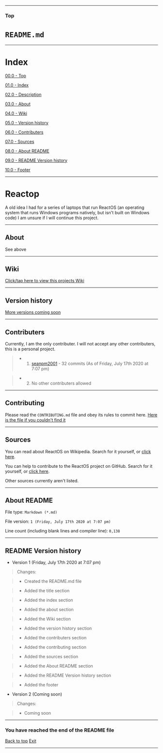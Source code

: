 
***

### Top

# `README.md`

***

# Index

[00.0 - Top](#Top)

[01.0 - Index](#Index)

[02.0 - Description](#Reactop)

[03.0 - About](#About)

[04.0 - Wiki](#Wiki)

[05.0 - Version history](#Version-history)

[06.0 - Contributers](#Contributers)

[07.0 - Sources](#Sources)

[08.0 - About README](#About-README)

[09.0 - README Version history](#README-Version-history)

[10.0 - Footer](#You-have-reached-the-end-of-the-README-file)

***

# Reactop
A old idea I had for a series of laptops that run ReactOS (an operating system that runs Windows programs natively, but isn't built on Windows code) I am unsure if I will continue this project.

***

## About

See above

***

## Wiki

[Click/tap here to view this projects Wiki](https://github.com/seanpm2001/Reactop/wiki/)

***

## Version history

[More versions coming soon](https://www.example.com)

***

## Contributers

Currently, I am the only contributer. I will not accept any other contributers, this is a personal project.

> * 1. [seanpm2001](https://github.com/seanpm2001/) - 32 commits (As of Friday, July 17th 2020 at 7:07 pm)

> * 2. No other contributers allowed

***

## Contributing

Please read the `CONTRIBUTING.md` file and obey its rules to commit here. [Here is the file if you couldn't find it](https://github.com/seanpm2001/Reactop/blob/master/CONTRIBUTING.md)

***

## Sources

You can read about ReactOS on Wikipedia. Search for it yourself, or [click here](https://en.wikipedia.org/wiki/ReactOS).

You can help to contribute to the ReactOS project on GitHub. Search for it yourself, or [click here](https://github.com/reactos/reactos).

Other sources currently aren't listed.

***

## About README

File type: `Markdown (*.md)`

File version: `1 (Friday, July 17th 2020 at 7:07 pm)`

Line count (including blank lines and compiler line): `0,138`

***

## README Version history

* Version 1  (Friday, July 17th 2020 at 7:07 pm)

> Changes:

> * Created the README.md file

> * Added the title section

> * Added the index section

> * Added the about section

> * Added the Wiki section

> * Added the version history section

> * Added the contributers section

> * Added the contributing section

> * Added the sources section

> * Added the About README section

> * Added the README Version history section

> * Added the footer

* Version 2 (Coming soon)

> Changes:

> * Coming soon

***

### You have reached the end of the README file

[Back to top](#Top) [Exit](https://github.com)

***
